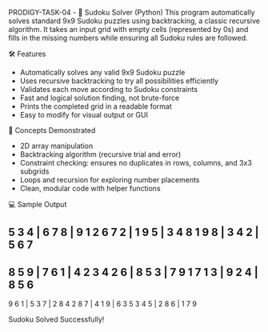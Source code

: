 PRODIGY-TASK-04 - 🔢 Sudoku Solver (Python)
This program automatically solves standard 9x9 Sudoku puzzles using backtracking, a classic recursive algorithm. It takes an input grid with empty cells (represented by 0s) and fills in the missing numbers while ensuring all Sudoku rules are followed.

🛠️ Features

 - Automatically solves any valid 9x9 Sudoku puzzle
 - Uses recursive backtracking to try all possibilities efficiently
 - Validates each move according to Sudoku constraints
 -  Fast and logical solution finding, not brute-force
 -  Prints the completed grid in a readable format
 -  Easy to modify for visual output or GUI

🧠 Concepts Demonstrated
 - 2D array manipulation
 - Backtracking algorithm (recursive trial and error)
 - Constraint checking: ensures no duplicates in rows, columns, and 3x3 subgrids
 - Loops and recursion for exploring number placements
 - Clean, modular code with helper functions

💻 Sample Output

5 3 4 | 6 7 8 | 9 1 2
6 7 2 | 1 9 5 | 3 4 8
1 9 8 | 3 4 2 | 5 6 7
---------------------
8 5 9 | 7 6 1 | 4 2 3
4 2 6 | 8 5 3 | 7 9 1
7 1 3 | 9 2 4 | 8 5 6
---------------------
9 6 1 | 5 3 7 | 2 8 4
2 8 7 | 4 1 9 | 6 3 5
3 4 5 | 2 8 6 | 1 7 9


Sudoku Solved Successfully!
